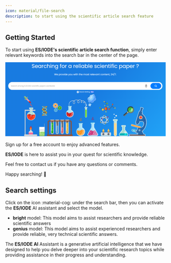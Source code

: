 ```yaml
---
icon: material/file-search
description: to start using the scientific article search feature
---
```


## **Getting Started**

To start using __ES/IODE's scientific article search function__, simply enter relevant keywords into the search bar in the center of the page.

![search bar](assets/searchbar-articles.png)

Sign up for a free account to enjoy advanced features.

__ES/IODE__ is here to assist you in your quest for scientific knowledge. 

Feel free to contact us if you have any questions or comments. 

Happy searching! :rocket:

## **Search settings**

Click on the icon :material-cog: under the search bar, then you can activate the __ES/IODE__ AI assistant and select the model.

- __bright__ model: This model aims to assist researchers and provide reliable scientific answers
- __genius__ model: This model aims to assist experienced researchers and provide reliable, very technical scientific answers. 

The __ES/IODE AI__ Assistant is a generative artificial intelligence that we have designed to help you delve deeper into your scientific research topics while providing assistance in their progress and understanding.